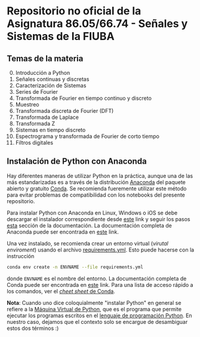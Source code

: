 
# Repositorio no oficial de la Asignatura 86.05/66.74 - Señales y Sistemas de la FIUBA

## Temas de la materia

0. Introducción a Python
1. Señales continuas y discretas
2. Caracterización de Sistemas
3. Series de Fourier
4. Transformada de Fourier en tiempo continuo y discreto
5. Muestreo
6. Transformada discreta de Fourier (DFT)
7. Transformada de Laplace
8. Transformada Z
9. Sistemas en tiempo discreto
10. Espectrograma y transformada de Fourier de corto tiempo
11. Filtros digitales

## Instalación de Python con Anaconda

Hay diferentes maneras de utilizar Python en la práctica, aunque una de las más estandarizadas es a través de la distribución [Anaconda](https://www.anaconda.com/) del paquete abierto y gratuito [Conda](https://conda.io/en/latest/). Se recomienda fueremente utilizar este método para evitar problemas de compatibilidad con los notebooks del presente repositorio.

Para instalar Python con Anaconda en Linux, Windows o iOS se debe descargar el instalador correspondiente desde [este](https://www.anaconda.com/products/distribution) link y seguir los pasos [esta](https://docs.anaconda.com/anaconda/user-guide/getting-started/#) sección de la documentación. La documentación completa de Anaconda puede ser encontrada en [este](https://docs.anaconda.com/) link.

Una vez instalado, se recomienda crear un entorno virtual (*virutal enviroment*) usando el archivo [requirements.yml](./requirements.yml). Esto puede hacerse con la instrucción
```bash
conda env create -n ENVNAME --file requirements.yml
```
donde `ENVNAME` es el nombre del entorno. La documentación completa de Conda puede ser encontrada en [este](https://conda.io/projects/conda/en/latest/index.html) link. Para una lista de acceso rápido a los comandos, ver el [*cheet sheet* de Conda](https://conda.io/projects/conda/en/latest/_downloads/cb0ffc4c7b1e6c0e716c066d2b077faf/conda-4.12.pdf).

**Nota**: Cuando uno dice coloquialmente "instalar Python" en general se refiere a la [Máquina Virtual de Python](https://www.devopsschool.com/blog/python-virtual-machine/#:~:text=Python%20Virtual%20Machine%20(PVM)%20is,instructions%20and%20display%20the%20output.), que es el programa que permite ejecutar los programas escritos en el [lenguaje de programación Python](https://www.python.org/). En nuestro caso, dejamos que el contexto solo se encargue de desambiguar estos dos términos :) 


